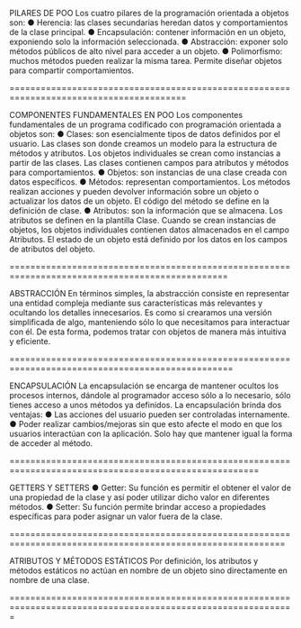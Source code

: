 PILARES DE POO
Los cuatro pilares de la programación orientada a objetos son:
● Herencia: las clases secundarias heredan datos y comportamientos de la clase
principal.
● Encapsulación: contener información en un objeto, exponiendo solo la información
seleccionada.
● Abstracción: exponer solo métodos públicos de alto nivel para acceder a un objeto.
● Polimorfismo: muchos métodos pueden realizar la misma tarea. Permite diseñar
objetos para compartir comportamientos.

========================================================================================

COMPONENTES FUNDAMENTALES EN POO
Los componentes fundamentales de un programa codificado con programación orientada a objetos son:
● Clases: son esencialmente tipos de datos definidos por el usuario. Las clases son donde creamos un
modelo para la estructura de métodos y atributos. Los objetos individuales se crean como instancias
a partir de las clases. Las clases contienen campos para atributos y métodos para comportamientos.
● Objetos: son instancias de una clase creada con datos específicos.
● Métodos: representan comportamientos. Los métodos realizan acciones y pueden devolver
información sobre un objeto o actualizar los datos de un objeto. El código del método se define en la
definición de clase.
● Atributos: son la información que se almacena. Los atributos se definen en la plantilla Clase. Cuando
se crean instancias de objetos, los objetos individuales contienen datos almacenados en el campo
Atributos. El estado de un objeto está definido por los datos en los campos de atributos del objeto.

================================================================================================

ABSTRACCIÓN
En términos simples, la abstracción consiste en representar una entidad compleja
mediante sus características más relevantes y ocultando los detalles innecesarios.
Es como si crearamos una versión simplificada de algo, manteniendo sólo lo que
necesitamos para interactuar con él. De esta forma, podemos tratar con objetos de
manera más intuitiva y eficiente.

=================================================================================================

ENCAPSULACIÓN
La encapsulación se encarga de mantener ocultos los procesos internos, dándole al
programador acceso sólo a lo necesario, sólo tienes acceso a unos métodos ya definidos.
La encapsulación brinda dos ventajas:
● Las acciones del usuario pueden ser controladas internamente.
● Poder realizar cambios/mejoras sin que esto afecte el modo en que los usuarios
interactúan con la aplicación. Solo hay que mantener igual la forma de acceder al método.

======================================================================================================

GETTERS Y SETTERS
● Getter: Su función es permitir el obtener el valor de una propiedad de la clase y así
poder utilizar dicho valor en diferentes métodos.
● Setter: Su función permite brindar acceso a propiedades específicas para poder
asignar un valor fuera de la clase.

===========================================================================================================

ATRIBUTOS Y MÉTODOS ESTÁTICOS
Por definición, los atributos y métodos estáticos no actúan en nombre de un
objeto sino directamente en nombre de una clase.

=============================================================================================================


